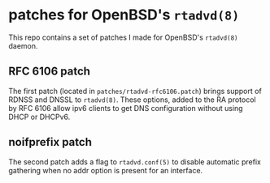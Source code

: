 # patches for OpenBSD's `rtadvd(8)`

This repo contains a set of patches I made for OpenBSD's `rtadvd(8)` daemon.

## RFC 6106 patch

The first patch (located in `patches/rtadvd-rfc6106.patch`) brings support of
RDNSS and DNSSL to `rtadvd(8)`. These options, added to the RA protocol by RFC
6106 allow ipv6 clients to get DNS configuration without using DHCP or DHCPv6.

## noifprefix patch

The second patch adds a flag to `rtadvd.conf(5)` to disable automatic prefix
gathering when no addr option is present for an interface.
